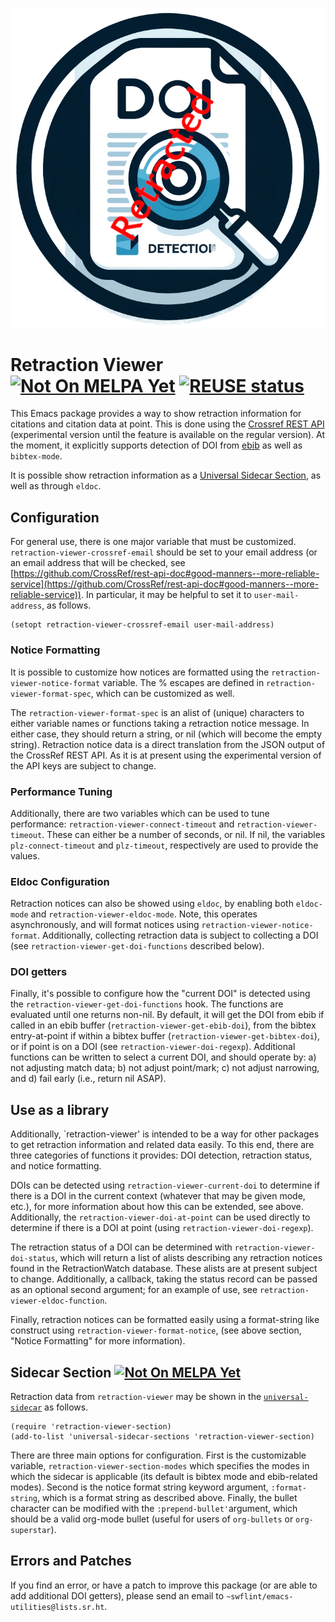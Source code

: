 ![Logo](images/logo.png)

# Retraction Viewer [![Not On MELPA Yet](https://melpa.org/packages/retraction-viewer-badge.svg)](https://melpa.org/#/retraction-viewer) [![REUSE status](https://api.reuse.software/badge/git.sr.ht/~swflint/retraction-viewer)](https://api.reuse.software/info/git.sr.ht/~swflint/retraction-viewer)


This Emacs package provides a way to show retraction information for citations and citation data at point.
This is done using the [Crossref REST API](https://www.crossref.org/documentation/retrieve-metadata/rest-api/) (experimental version until the feature is available on the regular version).
At the moment, it explicitly supports detection of DOI from [ebib](http://joostkremers.github.io/ebib/) as well as `bibtex-mode`.

It is possible show retraction information as a [Universal Sidecar Section](https://git.sr.ht/~swflint/emacs-universal-sidecar), as well as through `eldoc`.

## Configuration

For general use, there is one major variable that must be customized.
`retraction-viewer-crossref-email` should be set to your email address (or an email address that will be checked, see [https://github.com/CrossRef/rest-api-doc#good-manners--more-reliable-service](https://github.com/CrossRef/rest-api-doc#good-manners--more-reliable-service)).
In particular, it may be helpful to set it to `user-mail-address`, as follows.

```elisp
(setopt retraction-viewer-crossref-email user-mail-address)
```

### Notice Formatting

It is possible to customize how notices are formatted using the `retraction-viewer-notice-format` variable.
The % escapes are defined in `retraction-viewer-format-spec`, which can be customized as well.

The `retraction-viewer-format-spec` is an alist of (unique) characters to either variable names or functions taking a retraction notice message.
In either case, they should return a string, or nil (which will become the empty string).
Retraction notice data is a direct translation from the JSON output of the CrossRef REST API.
As it is at present using the experimental version of the API keys are subject to change.

### Performance Tuning

Additionally, there are two variables which can be used to tune performance: `retraction-viewer-connect-timeout` and `retraction-viewer-timeout`.
These can either be a number of seconds, or nil.
If nil, the variables `plz-connect-timeout` and `plz-timeout`, respectively are used to provide the values.

### Eldoc Configuration

Retraction notices can also be showed using `eldoc`, by enabling both `eldoc-mode` and `retraction-viewer-eldoc-mode`.
Note, this operates asynchronously, and will format notices using `retraction-viewer-notice-format`.
Additionally, collecting retraction data is subject to collecting a DOI (see `retraction-viewer-get-doi-functions` described below).

### DOI getters

Finally, it's possible to configure how the "current DOI" is detected using the `retraction-viewer-get-doi-functions` hook. The functions are evaluated until one returns non-nil.
By default, it will get the DOI from ebib if called in an ebib buffer (`retraction-viewer-get-ebib-doi`), from the bibtex entry-at-point if within a bibtex buffer (`retraction-viewer-get-bibtex-doi`), or if point is on a DOI (see `retraction-viewer-doi-regexp`).
Additional functions can be written to select a current DOI, and should operate by: a) not adjusting match data; b) not adjust point/mark; c) not adjust narrowing, and d) fail early (i.e., return nil ASAP).

## Use as a library

Additionally, `retraction-viewer' is intended to be a way for other packages to get retraction information and related data easily.
To this end, there are three categories of functions it provides: DOI detection, retraction status, and notice formatting.

DOIs can be detected using `retraction-viewer-current-doi` to determine if there is a DOI in the current context (whatever that may be given mode, etc.), for more information about how this can be extended, see above.
Additionally, the `retraction-viewer-doi-at-point` can be used directly to determine if there is a DOI at point (using `retraction-viewer-doi-regexp`).

The retraction status of a DOI can be determined with `retraction-viewer-doi-status`, which will return a list of alists describing any retraction notices found in the RetractionWatch database.
These alists are at present subject to change.
Additionally, a callback, taking the status record can be passed as an optional second argument; for an example of use, see `retraction-viewer-eldoc-function`.

Finally, retraction notices can be formatted easily using a format-string like construct using `retraction-viewer-format-notice`, (see above section, "Notice Formatting" for more information).

## Sidecar Section [![Not On MELPA Yet](https://melpa.org/packages/retraction-viewer-section-badge.svg)](https://melpa.org/#/retraction-viewer-section)

Retraction data from `retraction-viewer` may be shown in the [`universal-sidecar`](https://git.sr.ht/~swflint/emacs-universal-sidecar) as follows.

```elisp
(require 'retraction-viewer-section)
(add-to-list 'universal-sidecar-sections 'retraction-viewer-section)
```

There are three main options for configuration.
First is the customizable variable, `retraction-viewer-section-modes` which specifies the modes in which the sidecar is applicable (its default is bibtex mode and ebib-related modes).
Second is the notice format string keyword argument, `:format-string`, which is a format string as described above.
Finally, the bullet character can be modified with the `:prepend-bullet'`argument, which should be a valid org-mode bullet (useful for users of `org-bullets` or `org-superstar`).

## Errors and Patches

If you find an error, or have a patch to improve this package (or are able to add additional DOI getters), please send an email to `~swflint/emacs-utilities@lists.sr.ht`.
